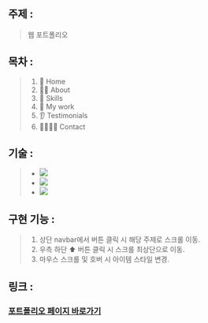 ## 주제 :

> 웹 포트폴리오

## 목차 :

> 1. 🏡 Home
> 2. 👨‍💻 About
> 3. 🤿 Skills
> 4. 💪 My work
> 5. 👂 Testimonials
> 6. 👨‍👩‍👦‍👦 Contact

## 기술 :

> - <img src="https://img.shields.io/badge/HTML-E34F26?style=flat-square&logo=HTML5&logoColor=white"/>
> - <img src="https://img.shields.io/badge/CSS-1572B6?style=flat-square&logo=CSS3&logoColor=white"/>
> - <img src="https://img.shields.io/badge/JavaScript-F7DF1E?style=flat-square&logo=JavaScript&logoColor=black"/>

## 구현 기능 :

> 1. 상단 navbar에서 버튼 클릭 시 해당 주제로 스크롤 이동.
> 2. 우측 하단 ⬆ 버튼 클릭 시 스크롤 최상단으로 이동.
> 3. 마우스 스크롤 및 호버 시 아이템 스타일 변경.

## 링크 :
### [포트폴리오 페이지 바로가기](https://aydenote.github.io/Portfolio/)